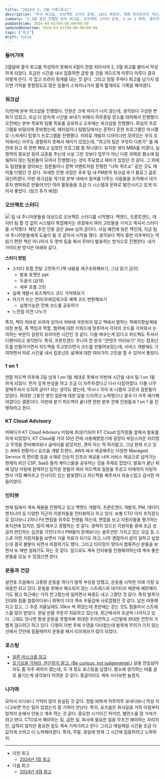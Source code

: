 ```yaml
---
title: "2024년 2, 3월 기록(회고)"
description: "부서 워크숍, 오브젝트 스터디 운영, 1on1 재정비, 채용 파이프라인 개선, 발목 부상으로 흔들린 루틴 등 2024년 2·3월 활동을 정리한 분기 회고."
summary: "2·3월 동안 진행한 본부 워크숍, 오브젝트 스터디 운영, 1 on 1 재개, 클라우드 자문 발표, 채용 파이프라인 정비, 발목 부상으로 흔들린 건강 관리까지 일정을 시간순으로 나열하며 무엇이 효과적이었고 무엇을 고쳐야 하는지 메모한 분기 회고다. 특히 스터디 진행 방식과 회고 워크숍..."
pubDatetime: 2024-04-01T09:00:00+09:00
updatedDatetime: 2024-04-01T09:00:00+09:00
tags: ["회고"]
draft: false
---
```


### 들어가며

2월달에 결국 회고를 작성하지 못해서 4월이 한참 되어서야 2, 3월 회고를 몰아서 작성하게 되었다. 조금만 시간을 내서 집중하면 금방 쓸 것을 게으르게 미루다 미루다 결국 이렇게 쓴다. 각 잡고 쓰려지 핑계를 대는 것 같다. 그리고 정말 주마다 회고를 남기지 않으면 기억을 못할정도로 많은 일들이 스쳐지나가서 짧게 짧게라도 기록을 해야겠다.

### 워크샵

1년만에 본부 워크샵을 진행했다. 인원은 크게 차이가 나지 않는데, 생각보다 구성원 변화가 있었고, 조금 더 알차게 시간을 보내기 위해서 하루종일 장소를 대여해서 진행했다. 오전에는 본부 목표와 팀별 목표를 공유하고 오후에는 워크샵을 진행했다. 회심의 프로그램을 비밀리에 준비했는데, 애자일이나 팀빌딩에서는 흔하디 흔한 프로그램인 마시멜로-스파게티 탑쌓기 프로그램을 진행했다. 의외로 개발자 디자이너만 모여있는 우리 조직에서는 아무도 경험하지 못해서 재미가 있었는데, "최고의 팀은 무엇이 다른가" 를 예전에 읽고 꼭 한번 해보고 싶었던 프로그램 중 하나였다. 유치원 생이 MBA를 이겼다, 실행력의 중요성 등의 교훈을 주는데 사실 그런 것보다 업무가 아닌 다른 과제로 평소에 팀웤하지 않는 팀원들이 모여서 진행했다는 것이 주요했고 재미가 있었던 것 같다.
그 외에도 팀원들을 알아보는 질문들이나 깜짝 이벤트처럼 진행한 "나락 퀴즈쇼" 같은 것도 재미를 더했던 것 같다. 자세한 진행 과정은 추후 팀 내 PM분의 워크샵 후기 블로그 글로 대신하겠다.
이번 워크샵을 계기로 본부 내에서 컬쳐를 다루는 사람들을 조직해서 내가 혼자 맨파워로 만들어가던 여러 활동들을 조금 더 시스템과 문화로 발전시키고 있게 되어서 좋았다.
(링크 추가 예정)

### 오브젝트 스터디

![](https://i.imgur.com/oKBb0QN.png)
팀 내 주니어분들을 대상으로 오브젝트 스터디를 시작했다. 백엔드, 프론트엔드, 데이터 팀 할 것 없이 시스템이 복잡해지는 과정에서 여러 고민들을 가지고 계셔서 스터디를 시작했다. 해당 추천 인용 글은 jbee 님의 글이다. 사실 예전에 읽은 책인데, 지금 팀 내 주니어분들에게 도움이 될 것 같아서 시작을 했다. 생각보다 책이 중반 이후부터는 막 읽기 편한 책은 아니어서 두 명씩 팀을 짜서 주마다 발표하는 방식으로 진행한다.
내가 가이드한 방식은 아래와 같다.

**스터디 방법**

- 스터디 흐름 전달 고민하기 (책 내용을 재구조화해보기, 그냥 읽기 금지)
  - 발표 포맷은 ppt
  - 두괄식 (요약)
  - 세부 흐름 고민
- 실제 개발시 유즈케이스 코드 가져와보기
- 자기가 쓰는 언어/프레임워크로 예제 코드 변환해보기
  - 실행가능한 전체 코드를 공유하기
- 느낀점 의견 나누기

특히, 책이 자바로 쓰여져 있어서 자바에 국한되지 않고 책에서 말하는 객체지향설계에 대한 본질, 즉 책임과 역할, 협력에 대한 키워드에 맞추어서 각자의 코드를 가져와서 논의하는 부분이 굉장히 유의미한 시간인 것 같다. 다들 배우는게 있다고 피드백도 주셔서 다행이라고 생각한다.
특히, 프론트엔드 주니어 한 분과 "콘텐츠 미리보기" 라는 컴포넌트를 만들어가면서 피드백을 주고받으면서 코드를 만들어보았는데, 서비스 개발에도 기여하면서 따로 시간을 내서 컴포넌트 설계에 대한 여러가지 고민을 할 수 있어서 좋았다.

### 1 on 1

연말 피드백 이후에 2달 넘게 1 on 1을 제대로 못해서 이번에 시간을 내서 팀 1 on 1을 하게 되었다. 먼저 깊게 반성을 하고 조금 더 자주하겠다고 다시 다짐하였다. 다들 너무 잘해주셔서 오히려 굳이? 라는 생각도 했는데, 역시나 각자 또 나름의 고민과 질문들이 있었다. 최대한 그동안 쌓인 질문에 대한 답을 드리려고 노력했으나 결국 더 자주 얘기해야겠다는 결론이다. 이번에 분기 피드백이 끝나면 한번 본부 전체 인원들과 1 on 1 을 진행하려고 한다.

### KT Cloud Advisory

어쩌다가 KT Cloud Advisory 미팅에 초대(?)되어 KT Cloud 임직원들 앞에서 발표를 하게 되었었다. KT Cloud를 거의 10년 전에 사용해봤었기에 굉장히 부담스러운 자리였고 무엇을 준비해야되나 골머리를 앓았지만, 괜히 아는 척 하지말고, 그냥 현재 쓰고 있는 AWS 현황이나 요즈음 개발 트렌드, AWS 에서 제공해주는 다양한 Managed Service 의 편리함 등을 소재로 단순히 인프라 제공을 너머 서비스 제공으로 넘어가는 현재의 외산 CSP, SaaS 들의 케이스들을 공유하는 것을 주제로 잡았다. 발표가 끝난 뒤에 담당 미팅에 참여하신 임직원 분들이 여러 피드백과 질문을 주셨고 이때까지 미팅하면서 가장 뼈아프고 인사이트 있는 발표였다고 피드백을 해주셔서 죄송스럽고 감사한 마음이었다.

### 인터뷰

현재 팀에서 계속 채용을 진행하고 있고 백엔드 개발자, 프론트엔드 개발자, PM, 데이터 엔지니어 등 다양한 직군의 지원자들을 인터뷰하고 하고 있다. 보통 CTO 이자 조직장으로 있다보니 2차나 Fit 면접을 위주로 진행을 하는데, 면접을 보고 지원자들을 평가하는 포지션에 있지만, 많이 배우고 경험하는 것 같다. 경력이 있으신 지원자들 중에 조금 성급히 판단하는 습관을 가진다거나 PM들이 문제보다는 솔루션만 가지고 있는 모습 등 스스로 이런 지원자들을 보면서 거울 치료가 되기도 하고, 너무 괜찮아서 같이 일하고 싶었는데 결국 불발이 되면서 좌절하기도 했다. 그리고 타이밍이 맞아서 합류하신 분들을 보면서 또 매번 설레기도 하는 것 같다. 앞으로도 계속 인터뷰를 진행해야하는데 계속 좋은 분들을 모실 수 있었으면 한다.

### 운동과 건강

설연휴 즈음해서 고중량 운동을 하다가 발목 부상을 당했고, 운동을 시작한 이래 가장 오래동안 쉬고 있다. 운동을 못해서 해소되지 않는 스트레스와 네거티브 때문에 예민해지기도 했고 최근에는 거의 안그랬는데 일하면서 짜증도 내고 그랬던 것 같다. 특히 발목이 인대와 힘줄 염증이다보니 회복이 더뎌 계속 우울감에 사로잡혔던 것 같다. 날은 따뜻해지고 있고, 그 추운 겨울날에도 10km 씩 뛰었는데 초반에는 걷는 것도 힘들어서 스트레스를 많이 받았다. 한달 반쯤 꾸준히 치료하고 있는데, 최근에서야 조금씩 나아지고 있다. 그래도 덧나면 평생 운동을 못할까봐 최대한 무리안하고 시간될때 최대한 천천히 가볍게 걸으려고 하고 있다. 다행히 이번 주에 수영을 다녀왔는데 발목에 무리가 가지 않는 선에서 간만에 힘들때까지 운동을 해서 리프레쉬가 많이 되었다.

### 포스팅

- [일론 머스크를 읽고](/posts/2024-03-reading-elon-musk)
- [호기심을 가져라, 판단하지 말고. (Be curious, not judgemental.)](/posts/2024-02-be-curious)
  글을 연습삼아라도 좀 자주 써야지 했는데, 두 개 정도 포스팅을 남겼다. 평소에 생각하는 바를 글로 옮기는게 생각보다 어려운 것 같다. 똥글이라도 계속 쓰다보면 늘겠지.

### 나가며

모아서 쓰다보니 기억이 많이 유실된 것 같다. 정말 바쁘게 하루하루 보내다보니 막상 지나고보면 무슨 일이 있었는지 잘 기억이 안난다. 특히, 요즈음은 회사일을 거의 아침부터 밤까지 손에서 안놓고 계속 하는 것 같다. 중요한 시기이긴 하지만, 밸런스를 잘 가져가려고 한다. CTO로서 해야하는 일, 급한 일, 회사에 필요한 일을 무조건 해야하는 자리지만, 급하지 않지만 중요한 일도 계속 가져가려고 한다. 그리고 매일매일 시간을 조금 더 값지게 쓰려고 더 노력해야겠다. 특히, 주말, 휴일에 현재 그 시간에 집중하려고 노력하자.

---

- 이전 회고
  - [2024년 1월 회고](/posts/2024-02-2024-jan-retro)
- 다음 회고
  - [2024년 4월 회고](/posts/2024-05-2024-apr-retro)
